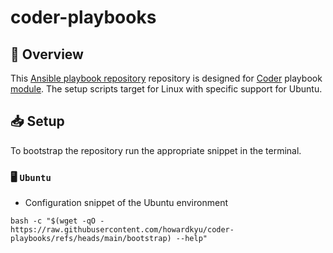 # coder-playbooks

## 🗿 Overview

This [Ansible playbook repository](https://github.com/howardkyu/coder-playbooks) repository is designed for [Coder](https://coder.com) playbook [module](https://registry.coder.com/modules). The setup scripts target for Linux with specific support for Ubuntu.

## 📥 Setup

To bootstrap the repository run the appropriate snippet in the terminal.

### 🖥️ `Ubuntu`
- Configuration snippet of the Ubuntu environment

```console
bash -c "$(wget -qO - https://raw.githubusercontent.com/howardkyu/coder-playbooks/refs/heads/main/bootstrap) --help"
```
